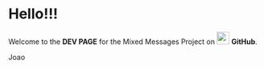 # Hello!!!

Welcome to the **DEV PAGE** for the Mixed Messages Project on <img src="https://pngimg.com/uploads/github/github_PNG83.png" width="25"> **GitHub**.


Joao